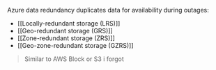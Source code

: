 Azure data redundancy duplicates data for availability during outages:
- [[Locally-redundant storage (LRS)]]
- [[Geo-redundant storage (GRS)]]
- [[Zone-redundant storage (ZRS)]]
- [[Geo-zone-redundant storage (GZRS)]]

> Similar to AWS Block or S3 i forgot